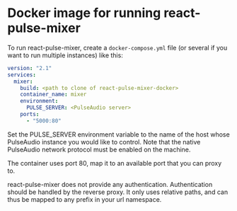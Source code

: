 # Docker image for running react-pulse-mixer

To run react-pulse-mixer, create a `docker-compose.yml` file (or several if you want
to run multiple instances) like this:

```yaml
version: "2.1"
services:
  mixer:
    build: <path to clone of react-pulse-mixer-docker>
    container_name: mixer
    environment:
      PULSE_SERVER: <PulseAudio server>
    ports:
      - "5000:80"
```

Set the PULSE_SERVER environment variable to the name of the host whose PulseAudio
instance you would like to control. Note that the native PulseAudio network protocol
must be enabled on the machine.

The container uses port 80, map it to an available port that you can proxy to.

react-pulse-mixer does not provide any authentication. Authentication should be
handled by the reverse proxy. It only uses relative paths, and can thus be mapped
to any prefix in your url namespace.
